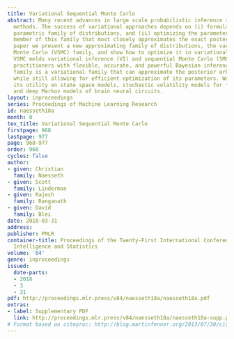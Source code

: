 ```yaml
---
title: Variational Sequential Monte Carlo
abstract: Many recent advances in large scale probabilistic inference rely on variational
  methods. The success of variational approaches depends on (i) formulating a flexible
  parametric family of distributions, and (ii) optimizing the parameters to find the
  member of this family that most closely approximates the exact posterior. In this
  paper we present a new approximating family of distributions, the variational sequential
  Monte Carlo (VSMC) family, and show how to optimize it in variational inference.
  VSMC melds variational inference (VI) and sequential Monte Carlo (SMC), providing
  practitioners with flexible, accurate, and powerful Bayesian inference. The VSMC
  family is a variational family that can approximate the posterior arbitrarily well,
  while still allowing for efficient optimization of its parameters. We demonstrate
  its utility on state space models, stochastic volatility models for financial data,
  and deep Markov models of brain neural circuits.
layout: inproceedings
series: Proceedings of Machine Learning Research
id: naesseth18a
month: 0
tex_title: Variational Sequential Monte Carlo
firstpage: 968
lastpage: 977
page: 968-977
order: 968
cycles: false
author:
- given: Christian
  family: Naesseth
- given: Scott
  family: Linderman
- given: Rajesh
  family: Ranganath
- given: David
  family: Blei
date: 2018-03-31
address: 
publisher: PMLR
container-title: Proceedings of the Twenty-First International Conference on Artificial
  Intelligence and Statistics
volume: '84'
genre: inproceedings
issued:
  date-parts:
  - 2018
  - 3
  - 31
pdf: http://proceedings.mlr.press/v84/naesseth18a/naesseth18a.pdf
extras:
- label: Supplementary PDF
  link: http://proceedings.mlr.press/v84/naesseth18a/naesseth18a-supp.pdf
# Format based on citeproc: http://blog.martinfenner.org/2013/07/30/citeproc-yaml-for-bibliographies/
---
```

